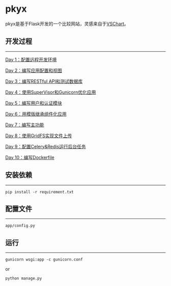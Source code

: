 # pkyx

pkyx是基于Flask开发的一个比较网站，灵感来自于[VSChart](http://vschart.com)。

## 开发过程
---

[Day 1：配置远程开发环境](http://tonnie17.github.io/2015/10/11/pkyx-day1/)

[Day 2：编写应用配置和视图](http://tonnie17.github.io/2015/10/15/pkyx-day2/)

[Day 3：编写RESTful API和测试数据库](http://tonnie17.github.io/2015/10/18/pkyx-day3/)

[Day 4：使用SuperVisor和Gunicorn优化应用](http://tonnie17.github.io/2015/10/21/pkyx-day4/)

[Day 5：编写用户和认证模块](http://tonnie17.github.io/2015/10/23/pkyx-day5/)

[Day 6：用模版继承组件化应用](http://tonnie17.github.io/2015/10/25/pkyx-day6/)

[Day 7：编写主功能](http://tonnie17.github.io/2015/10/29/pkyx-day7/)

[Day 8：使用GridFS实现文件上传](http://tonnie17.github.io/2015/10/30/pkyx-day8/)

[Day 9：配置Celery&Redis运行后台任务](http://tonnie17.github.io/2015/11/01/pkyx-day9/)

[Day 10：编写Dockerfile](http://tonnie17.github.io/2015/11/06/pkyx-day10/)

## 安装依赖
---

`
pip install -r requirement.txt
`


## 配置文件
---

```
app/config.py
```

## 运行
---

`
gunicorn wsgi:app -c gunicorn.conf
`

or

`
python manage.py
`
